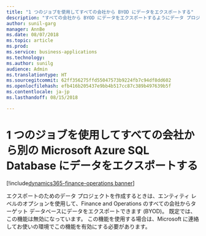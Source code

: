 ```yaml
--- 
title: "1 つのジョブを使用してすべての会社から BYOD にデータをエクスポートする"
description: "すべての会社から BYOD にデータをエクスポートするようにデータ プロジェクトを構成できます"
author: sunil-garg
manager: AnnBe
ms.date: 08/07/2018
ms.topic: article
ms.prod: 
ms.service: business-applications
ms.technology: 
ms.author: sunilg
audience: Admin
ms.translationtype: HT
ms.sourcegitcommit: 62ff356275ffd55047573b9224fb7c94df8dd602
ms.openlocfilehash: efb416b205437e9bb4b517cc87c389b497639b5f
ms.contentlocale: ja-jp
ms.lasthandoff: 08/15/2018

--- 
```


#  <a name="export-data-from-all-companies-to-another-microsoft-azure-sql-database-by-using-a-single-job"></a>1 つのジョブを使用してすべての会社から別の Microsoft Azure SQL Database にデータをエクスポートする 

[!include[dynamics365-finance-operations banner](../includes/dynamics365-finance-operations.md)]

 
 
エクスポートのためのデータ プロジェクトを作成するときは、エンティティ レベルのオプションを使用して、Finance and Operations のすべての会社からターゲット データベースにデータをエクスポートできます (BYOD)。 既定では、この機能は無効になっています。 この機能を使用する場合は、Microsoft に連絡してお使いの環境でこの機能を有効にする必要があります。 

